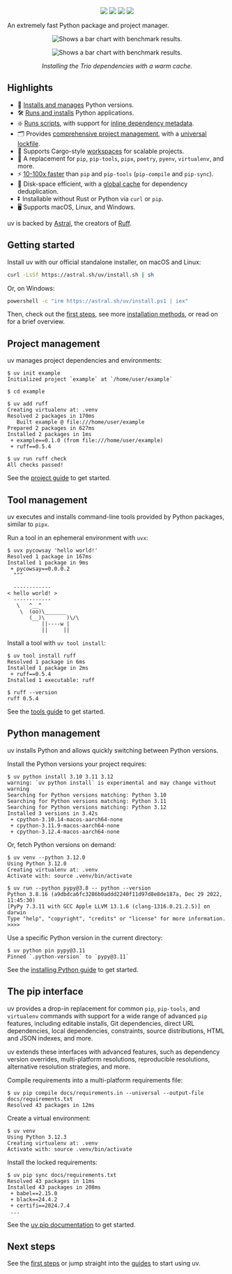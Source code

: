
<div align="center">
  <a href="https://github.com/astral-sh/uv"><img src="https://img.shields.io/endpoint?url=https://raw.githubusercontent.com/astral-sh/uv/main/assets/badge/v0.json" /></a>
  <a href="https://pypi.python.org/pypi/uv"><img src="https://img.shields.io/pypi/v/uv.svg" /></a>
  <a href="https://pypi.python.org/pypi/uv"><img src="https://img.shields.io/pypi/l/uv.svg" /></a>
  <a href="https://discord.gg/astral-sh"><img src="https://img.shields.io/badge/Discord-%235865F2.svg?logo=discord&logoColor=white" /></a>
</div>

An extremely fast Python package and project manager.

<p align="center">
  <img alt="Shows a bar chart with benchmark results." src="https://github.com/astral-sh/uv/assets/1309177/629e59c0-9c6e-4013-9ad4-adb2bcf5080d#only-light">
</p>

<p align="center">
  <img alt="Shows a bar chart with benchmark results." src="https://github.com/astral-sh/uv/assets/1309177/03aa9163-1c79-4a87-a31d-7a9311ed9310#only-dark">
</p>

<p align="center">
  <i>Installing the Trio dependencies with a warm cache.</i>
</p>

## Highlights

- 🐍 [Installs and manages](./guides/install-python.md) Python versions.
- 🛠️ [Runs and installs](./guides/tools.md) Python applications.
- ❇️ [Runs scripts](./guides/scripts.md), with support for [inline dependency metadata](./guides/scripts.md#declaring-script-dependencies).
- 🗂️ Provides [comprehensive project management](./guides/projects.md), with a [universal lockfile](./concepts/projects.md#lock-file).
- 🏢 Supports Cargo-style [workspaces](./concepts/workspaces.md) for scalable projects.
- 🚀 A replacement for `pip`, `pip-tools`, `pipx`, `poetry`, `pyenv`, `virtualenv`, and more.
- ⚡️ [10-100x faster](https://github.com/astral-sh/uv/blob/main/BENCHMARKS.md) than `pip`
  and `pip-tools` (`pip-compile` and `pip-sync`).
- 💾 Disk-space efficient, with a [global cache](./concepts/cache.md) for dependency deduplication.
- ⏬ Installable without Rust or Python via `curl` or `pip`.
- 🖥️ Supports macOS, Linux, and Windows.

uv is backed by [Astral](https://astral.sh), the creators of [Ruff](https://github.com/astral-sh/ruff).

## Getting started

Install uv with our official standalone installer, on macOS and Linux:

```bash
curl -LsSf https://astral.sh/uv/install.sh | sh
```

Or, on Windows:

```bash
powershell -c "irm https://astral.sh/uv/install.ps1 | iex"
```

Then, check out the [first steps](./first-steps.md), see more [installation methods](./installation.md), or read on for a brief overview.

## Project management

uv manages project dependencies and environments:

```console
$ uv init example
Initialized project `example` at `/home/user/example`

$ cd example

$ uv add ruff
Creating virtualenv at: .venv
Resolved 2 packages in 170ms
   Built example @ file:///home/user/example
Prepared 2 packages in 627ms
Installed 2 packages in 1ms
 + example==0.1.0 (from file:///home/user/example)
 + ruff==0.5.4

$ uv run ruff check
All checks passed!
```

See the [project guide](./guides/projects.md) to get started.

## Tool management

uv executes and installs command-line tools provided by Python packages, similar to `pipx`. 

Run a tool in an ephemeral environment with `uvx`:

```console
$ uvx pycowsay 'hello world!'
Resolved 1 package in 167ms
Installed 1 package in 9ms
 + pycowsay==0.0.0.2
  """

  ------------
< hello world! >
  ------------
   \   ^__^
    \  (oo)\_______
       (__)\       )\/\
           ||----w |
           ||     ||
```

Install a tool with `uv tool install`:

```console
$ uv tool install ruff
Resolved 1 package in 6ms
Installed 1 package in 2ms
 + ruff==0.5.4
Installed 1 executable: ruff

$ ruff --version
ruff 0.5.4
```

See the [tools guide](./guides/tools.md) to get started.

## Python management

uv installs Python and allows quickly switching between Python versions.

Install the Python versions your project requires:

```console
$ uv python install 3.10 3.11 3.12
warning: `uv python install` is experimental and may change without warning
Searching for Python versions matching: Python 3.10
Searching for Python versions matching: Python 3.11
Searching for Python versions matching: Python 3.12
Installed 3 versions in 3.42s
 + cpython-3.10.14-macos-aarch64-none
 + cpython-3.11.9-macos-aarch64-none
 + cpython-3.12.4-macos-aarch64-none
```

Or, fetch Python versions on demand:

```console
$ uv venv --python 3.12.0
Using Python 3.12.0
Creating virtualenv at: .venv
Activate with: source .venv/bin/activate

$ uv run --python pypy@3.8 -- python --version
Python 3.8.16 (a9dbdca6fc3286b0addd2240f11d97d8e8de187a, Dec 29 2022, 11:45:30)
[PyPy 7.3.11 with GCC Apple LLVM 13.1.6 (clang-1316.0.21.2.5)] on darwin
Type "help", "copyright", "credits" or "license" for more information.
>>>> 
```

Use a specific Python version in the current directory:

```
$ uv python pin pypy@3.11
Pinned `.python-version` to `pypy@3.11`
```

See the [installing Python guide](./guides/install-python.md) to get started.

## The pip interface

uv provides a drop-in replacement for common `pip`, `pip-tools`, and `virtualenv` commands with support for
a wide range of advanced `pip` features, including editable installs, Git dependencies, direct URL dependencies, local dependencies, constraints, source distributions, HTML and JSON indexes, and more.

uv extends these interfaces with advanced features, such as dependency version overrides, multi-platform resolutions, reproducible resolutions, alternative resolution strategies, and more.

Compile requirements into a multi-platform requirements file:

```console
$ uv pip compile docs/requirements.in --universal --output-file docs/requirements.txt
Resolved 43 packages in 12ms
```

Create a virtual environment:

```console
$ uv venv
Using Python 3.12.3
Creating virtualenv at: .venv
Activate with: source .venv/bin/activate
```

Install the locked requirements:

```console
$ uv pip sync docs/requirements.txt
Resolved 43 packages in 11ms
Installed 43 packages in 208ms
 + babel==2.15.0
 + black==24.4.2
 + certifi==2024.7.4
 ...
```

See the [uv pip documentation](./pip/index.md) to get started.

## Next steps

See the [first steps](./first-steps.md) or jump straight into the [guides](./guides/index.md) to start using uv.
